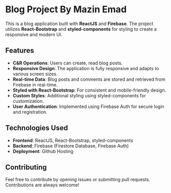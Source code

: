# Blog Project By Mazin Emad

This is a blog application built with **ReactJS** and **Firebase**. The project utilizes **React-Bootstrap** and **styled-components** for styling to create a responsive and modern UI.

## Features

- **C&R Operations**: Users can create, read blog posts.
- **Responsive Design**: The application is fully responsive and adapts to various screen sizes.
- **Real-time Data**: Blog posts and comments are stored and retrieved from Firebase in real-time.
- **Styled with React-Bootstrap**: For consistent and mobile-friendly design.
- **Custom Styles**: Additional styling using styled-components for customization.
- **User Authentication**: Implemented using Firebase Auth for secure login and registration.

## Technologies Used

- **Frontend**: ReactJS, React-Bootstrap, styled-components
- **Backend**: Firebase (Firestore Database, Firebase Auth)
- **Deployment**: Github Hosting

## Contributing

Feel free to contribute by opening issues or submitting pull requests. Contributions are always welcome!
